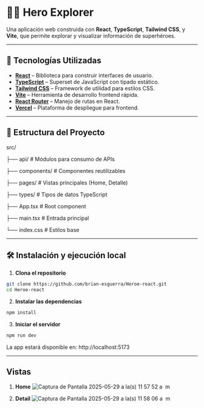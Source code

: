 # 🦸‍♂️ Hero Explorer

Una aplicación web construida con **React**, **TypeScript**, **Tailwind CSS**, y **Vite**, que permite explorar y visualizar información de superhéroes.

---

## 🚀 Tecnologías Utilizadas

- **[React](https://reactjs.org/)** – Biblioteca para construir interfaces de usuario.
- **[TypeScript](https://www.typescriptlang.org/)** – Superset de JavaScript con tipado estático.
- **[Tailwind CSS](https://tailwindcss.com/)** – Framework de utilidad para estilos CSS.
- **[Vite](https://vitejs.dev/)** – Herramienta de desarrollo frontend rápida.
- **[React Router](https://reactrouter.com/)** – Manejo de rutas en React.
- **[Vercel](https://vercel.com/)** – Plataforma de despliegue para frontend.

---

## 🧱 Estructura del Proyecto

src/

├── api/ # Módulos para consumo de APIs

├── components/ # Componentes reutilizables

├── pages/ # Vistas principales (Home, Detalle)

├── types/ # Tipos de datos TypeScript

├── App.tsx # Root component

├── main.tsx # Entrada principal

└── index.css # Estilos base


---

## 🛠 Instalación y ejecución local

1. **Clona el repositorio**

```bash
git clone https://github.com/brian-esguerra/Heroe-react.git
cd Heroe-react
```

2. **Instalar las dependencias**

```bash
npm install
```

3. **Iniciar el servidor**

```bash
npm run dev
```
La app estará disponible en: http://localhost:5173


---

## Vistas

1. **Home**
![Captura de Pantalla 2025-05-29 a la(s) 11 57 52 a  m](https://github.com/user-attachments/assets/112bc852-36fb-4142-8f9e-09660c23f4e5)


2. **Detail**
![Captura de Pantalla 2025-05-29 a la(s) 11 58 06 a  m](https://github.com/user-attachments/assets/96d5156c-22f7-464b-bef5-5f5837a4f96e)
